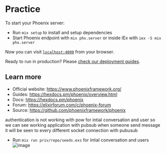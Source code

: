 # Practice

To start your Phoenix server:

  * Run `mix setup` to install and setup dependencies
  * Start Phoenix endpoint with `mix phx.server` or inside IEx with `iex -S mix phx.server`

Now you can visit [`localhost:4000`](http://localhost:4000) from your browser.

Ready to run in production? Please [check our deployment guides](https://hexdocs.pm/phoenix/deployment.html).

## Learn more

  * Official website: https://www.phoenixframework.org/
  * Guides: https://hexdocs.pm/phoenix/overview.html
  * Docs: https://hexdocs.pm/phoenix
  * Forum: https://elixirforum.com/c/phoenix-forum
  * Source: https://github.com/phoenixframework/phoenix

authentication is not working with pow for intial conversation and user so we can see working application with pubsub when someone send message it will be seen to every different socket connection with pubusub
- Run `mix run priv/repo/seeds.exs` for intial conversation and users
![image](https://github.com/user-attachments/assets/8d346bc1-2ea9-45a5-841d-50b91ef3dfde)

